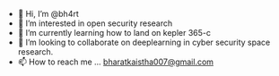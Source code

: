 - 👋 Hi, I’m @bh4rt
- 👀 I’m interested in open security research
- 🌱 I’m currently learning how to land on kepler 365-c
- 💞️ I’m looking to collaborate on deeplearning in cyber security space research.   
- 📫 How to reach me ... bharatkaistha007@gmail.com
